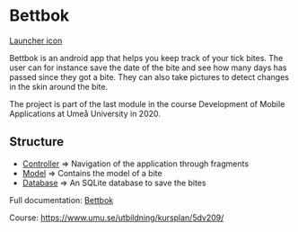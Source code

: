 # Bettbok
[Launcher icon](./app/src/main/tick_launcher-playstore.png)

Bettbok is an android app that helps you keep track of your tick bites. The user can for instance save the date of the bite and see how many days has passed since they got a bite. They can also take pictures to detect changes in the skin around the bite.

The project is part of the last module in the course Development of Mobile Applications at Umeå University in 2020.

## Structure
* [Controller](./app/src/main/java/se/umu/saha5924/bettbok/controller) => Navigation of the application through fragments
* [Model](./app/src/main/java/se/umu/saha5924/bettbok/model) => Contains the model of a bite
* [Database](./app/src/main/java/se/umu/saha5924/bettbok/database) => An SQLite database to save the bites

Full documentation: [Bettbok](doc/Bettbok.pdf)

Course: https://www.umu.se/utbildning/kursplan/5dv209/

